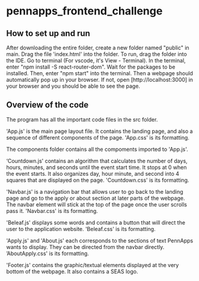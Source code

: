 # pennapps_frontend_challenge


## How to set up and run



After downloading the entire folder, create a new folder named "public" in main. Drag the file 'index.html' into the folder. To run, drag the folder into the IDE. Go to terminal (For vscode, it's View - Terminal). In the terminal, enter "npm install -S react-router-dom". Wait for the packages to be installed. Then, enter "npm start" into the terminal. Then a webpage should automatically pop up in your browser. If not, open [http://localhost:3000] in your browser and you should be able to see the page.

## Overview of the code

The program has all the important code files in the src folder. 

'App.js' is the main page layout file. It contains the landing page, and also a sequence of different components of the page. 'App.css' is its formatting.

The components folder contains all the compoments imported to 'App.js'. 

   ‘Countdown.js' contains an algorithm that calculates the number of days, hours, minutes, and seconds until the event start time. It stops at 0 when the event starts. It also organizes day, hour minute, and second into 4 squares that are displayed on the page. 'Countdown.css' is its formatting.

   'Navbar.js' is a navigation bar that allows user to go back to the landing page and go to the apply or about section at later parts of the webpage. The navbar element will stick at the top of the page once the user scrolls pass it. 'Navbar.css' is its formatting.

   'Beleaf.js' displays some words and contains a button that will direct the user to the application website. 'Beleaf.css' is its formatting.

   'Apply.js' and 'About.js' each corresponds to the sections of text PennApps wants to display. They can be directed from the navbar directly. ’AboutApply.css' is its formatting.

   'Footer.js' contains the graphic/textual elements displayed at the very bottom of the webpage. It also contains a SEAS logo. 
